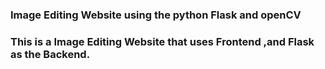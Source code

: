 ### Image Editing  Website using the python Flask and openCV 
### This is a Image Editing Website that uses Frontend ,and Flask as the Backend.
